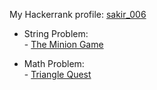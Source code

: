 My Hackerrank profile:
[sakir_006](https://www.hackerrank.com/sakir_006)

- String Problem: <br>
        - [The Minion Game](https://www.hackerrank.com/challenges/the-minion-game/problem)
  
- Math Problem: <br>
        - [Triangle Quest](https://www.hackerrank.com/challenges/python-quest-1/problem)
  